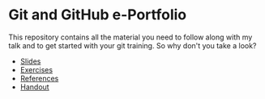 # Git and GitHub e-Portfolio
This repository contains all the material you need to follow along with my talk and to get started with your git training.
So why don't you take a look?

- [Slides](Slides/GIT%20gud.pdf)
- [Exercises](exercises.md)
- [References](references.md)
- [Handout](handout.md)
